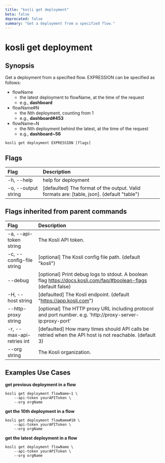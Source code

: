 ```yaml
---
title: "kosli get deployment"
beta: false
deprecated: false
summary: "Get a deployment from a specified flow."
---
```


# kosli get deployment

## Synopsis

Get a deployment from a specified flow.
EXPRESSION can be specified as follows:
- flowName
    - the latest deployment to flowName, at the time of the request
    - e.g., **dashboard**
- flowName#N
    - the Nth deployment, counting from 1
    - e.g., **dashboard#453**
- flowName~N
    - the Nth deployment behind the latest, at the time of the request
    - e.g., **dashboard~56**


```shell
kosli get deployment EXPRESSION [flags]
```

## Flags
| Flag | Description |
| :--- | :--- |
|    -h, --help  |  help for deployment  |
|    -o, --output string  |  [defaulted] The format of the output. Valid formats are: [table, json]. (default "table")  |


## Flags inherited from parent commands
| Flag | Description |
| :--- | :--- |
|    -a, --api-token string  |  The Kosli API token.  |
|    -c, --config-file string  |  [optional] The Kosli config file path. (default "kosli")  |
|        --debug  |  [optional] Print debug logs to stdout. A boolean flag https://docs.kosli.com/faq/#boolean-flags (default false)  |
|    -H, --host string  |  [defaulted] The Kosli endpoint. (default "https://app.kosli.com")  |
|        --http-proxy string  |  [optional] The HTTP proxy URL including protocol and port number. e.g. 'http://proxy-server-ip:proxy-port'  |
|    -r, --max-api-retries int  |  [defaulted] How many times should API calls be retried when the API host is not reachable. (default 3)  |
|        --org string  |  The Kosli organization.  |


## Examples Use Cases

**get previous deployment in a flow**

```shell
kosli get deployment flowName~1 \
	--api-token yourAPIToken \
	--org orgName

```

**get the 10th deployment in a flow**

```shell
kosli get deployment flowName#10 \
	--api-token yourAPIToken \
	--org orgName

```

**get the latest deployment in a flow**

```shell
kosli get deployment flowName \
	--api-token yourAPIToken \
	--org orgName
```

